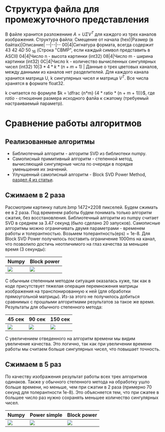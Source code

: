 # Структура файла для промежуточного представления
В файле хранится разложениие $A=U\Sigma V^T$ для каждого из трех каналов изображения. Структура файла:
Смещение от начала (hex)|Размер (в байтах)|Описание|
--|--|--
00|4|Сигнатура формата, всегда содержит $43\ 42\ 4D\ 50\ _{16}$ (Строка "CBMP", если каждый символ представить в ASCII)
04|4|Число n - высота картинки (int32)
08|4|Число m - ширина картинки (int32)
0C|4|Число k - количество вычисленных сингулярных чисел (int32)
10|$3 * 4 * k * (n + m + 1)$ | Данные о трех цветовых каналов, между данными из каналов нет разделителей. Для каждого канала хранится матрица U, k сингулярных чисел и матрица $V^T$. Все числа хранятся в формате float32.

k считается по формуле $k = \dfrac {n*m} {4 * ratio * (n + m + 1))}$, где $ratio$ - отношение размера исходного фалйа к сжатому (требуемый настраиваемый параметр).
# Сравнение работы алгоритмов
## Реализованные алгоритмы
* Библиотечный алгоритм - алгоритм SVD из библиотеки numpy.
* Самописный примитивный алгоритм - степенной метод, вычисляющий сингулярные числа по очереди в порядке уменьшения их значений.
* Улучшенный самописный алгоритм - Block SVD Power Method, [раздел 4 из статьи](https://sciendo.com/article/10.1515/auom-2015-0024?content-tab=abstract).
## Сжимаем в 2 раза 
Рассмотрим картинку nature.bmp 1472×2208 пикселей. Будем сжимать ее в 2 раза. Под временем работы будем понимать только алгоритм сжатия, без восстановления. 
Библиотечный алгоритм из numpy считает SVD в среднем 
за 3.47 секунд (было сделано 20 запусков). Самописные алгоритмы можно ограничивать двумя параметрами - временем работы и толерантностью. 
Возьмем толерантность(eps) = 1e-8. Для Block SVD Power получилось поставить ограничение 1000ms на канал, что позволило достичь неотличимого на глаз качества за меньшее время (3 секунды):

|Numpy|Block power|
|-----|-----------|
![](nature_results/nature_numpy.bmp)|![](nature_results/nature_block_power.bmp)

С обычным степенным методом ситуация оказалась хуже, так как в коде присутствует тяжелая операция перемножения матрицы 
изображения на транспонированную к ней (для обработки прямоугольной матрицы). Из-за этого 
не получилось добиться сравнимых с прошлыми алгоритмами результатов за такое же время.
Результаты для обычного степенного метода:

| 45 сек                               | 90 сек                                     |150 сек
|--------------------------------------|--------------------------------------------|--------
 ![](nature_results/nature_power_simple-45sec.bmp) | ![](nature_results/nature_power_simple-90sec.bmp) |![](nature_results/nature_power_simple-150sec.bmp)

С увеличением отведенного на алгоритм времени мы видим увеличение качества. Это логично, так как при увеличении времени работы мы считаем больше сингулярных чисел, что повышает точность.
## Сжимаем в 5 раз
По качеству изображения результат работы всех трех алгоритмов одинаков. Также у обычного степенного метода на обработку ушло больше времени, но меньше,
чем при сжатии в 2 раза (примерно 70 секунд для толерантности 1e-8). Это объясняется тем, что при сжатее в большее число раз нужно сохранять меньшее количество сингулярных чисел.

| Numpy                                             | Power simple                            |Block power
|---------------------------------------------------|-----------------------------------------|--------
 ![](compress_5/nature_numpy.bmp) | ![](compress_5/nature_power_simple.bmp) |![](compress_5/nature_block_power.bmp)